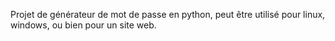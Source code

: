 Projet de générateur de mot de passe en python, peut être utilisé pour linux, windows, ou bien pour un site web.
